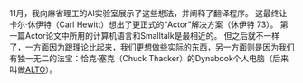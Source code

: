 11月，我向麻省理工的AI实验室展示了这些想法，并阐释了翻译程序。
这最终让卡尔·休伊特（Carl Hewitt）想出了更正式的“Actor”解决方案（休伊特 73）。
第一篇Actor论文中所用的计算机语言和Smalltalk是最相近的。
但之后就不一样了，一方面因为跟理论比起来，我们更想做些实际的东西，另一方面则是因为我们有独一无二的法宝：恰克·塞克（Chuck Thacker）的Dynabook个人电脑（后来叫做[ALTO](http://mt.sohu.com/20160803/n462300251.shtml)）。

